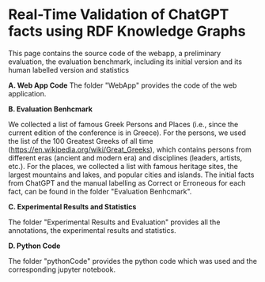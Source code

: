 # Real-Time Validation of ChatGPT facts using RDF Knowledge Graphs


This page contains the source code of the webapp, a preliminary evaluation,
the evaluation benchmark, including its initial version and its human labelled
version and statistics


**A. Web App Code**
The folder "WebApp" provides the  code of the web application.

**B. Evaluation Benhcmark**

We collected a list of famous Greek Persons and Places (i.e., since the current edition of the conference is in Greece). For the persons, we used the list of the 100 Greatest Greeks of all time (https://en.wikipedia.org/wiki/Great_Greeks), which contains persons from different eras (ancient and modern era) and disciplines (leaders, artists, etc.). For the places, we collected a list with famous heritage sites, the largest mountains and lakes, and popular cities and islands. The initial facts from ChatGPT and the manual labelling as Correct or Erroneous for each fact, can be found in the folder  "Evaluation Benhcmark".

**C. Experimental Results and Statistics**

The folder "Experimental Results and Evaluation" provides all the annotations, the experimental results and statistics. 

**D. Python Code**

The folder "pythonCode" provides the python code which was used and the corresponding jupyter notebook.
